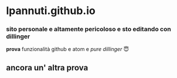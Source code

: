 # lpannuti.github.io
### sito personale e altamente pericoloso e sto editando con dillinger
**prova** funzionalità github e atom
e _pure dillinger_
:innocent:

## ancora un' altra prova
